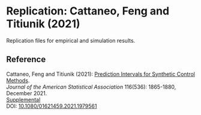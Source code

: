 # Replication: Cattaneo, Feng and Titiunik (2021)

Replication files for empirical and simulation results.

## Reference

Cattaneo, Feng and Titiunik (2021): [Prediction Intervals for Synthetic Control Methods](https://cattaneo.princeton.edu/papers/Cattaneo-Feng-Titiunik_2021_JASA.pdf).<br>
_Journal of the American Statistical Association_ 116(536): 1865-1880, December 2021.<br>
[Supplemental](https://cattaneo.princeton.edu/papers/Cattaneo-Feng-Titiunik_2021_JASA--Supplement.pdf)<br>
DOI: [10.1080/01621459.2021.1979561](https://doi.org/10.1080/01621459.2021.1979561)
